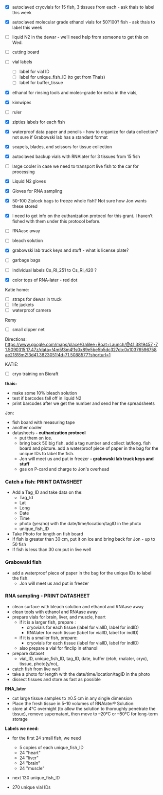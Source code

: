 - [x] autoclaved cryovials for 15 fish, 3 tissues from each - ask thais to label this week
- [x] autoclaved molecular grade ethanol vials for 50?100? fish - ask thais to label this week
- [ ] liquid N2 in the dewar - we’ll need help from someone to get this on Wed.
- [ ] cutting board
- [ ] vial labels
  - [ ] label for vial ID
  - [ ] label for unique_fish_ID (to get from Thais)
  - [ ] label for buffer_tissue
- [x] ethanol for rinsing tools and molec-grade for extra in the vials,
- [x] kimwipes
- [ ] ruler
- [x] zipties labels for each fish
- [x] waterproof data paper and pencils - how to organize for data collection? not sure if Grabowski lab has a standard format
- [x] scapels, blades, and scissors for tissue collection
- [x] autoclaved backup vials with RNAlater for 3 tissues from 15 fish
- [ ] large cooler in case we need to transport live fish to the car for processing
- [x] Liquid N2 gloves
- [x] Gloves for RNA sampling
- [x] 50-100 Ziplock bags to freeze whole fish? Not sure how Jon wants these stored
- [x] I need to get info on the euthanization protocol for this grant. I haven’t fished with them under this protocol before.
- [ ] RNAase away
- [ ] bleach solution

- [x] grabowski lab truck keys and stuff - what is license plate?
- [ ] garbage bags
- [ ] Individual labels Cs_RI_251 to Cs_RI_420 ?
- [x] color tops of RNA-later - red dot


Katie home:
- [ ] straps for dewar in truck
- [ ] life jackets
- [ ] waterproof camera

Remy
- [ ] small dipper net

Directions: https://www.google.com/maps/place/Galilee+Boat+Launch/@41.3819457,-71.5090315,17.47z/data=!4m5!3m4!1s0x89e5be5b5dc327cb:0x10376596758ae218!8m2!3d41.3823051!4d-71.5088577?shorturl=1

KATIE:
- [ ] cryo training on Bioraft

**thais:**
- make some 10% bleach solution
- test if barcodes fall off in liquid N2
- print barcodes after we get the number and send her the spreadsheets

Jon:
- fish board with measuring tape
- another cooler
- datasheets
**- euthanization protocol**
  - put them on ice. 
  - bring back 50 big fish. add a tag number and collect lat/long. fish board and picture. add a waterproof piece of paper in the bag for the unique IDs to label the fish.
  - Jon will meet us and put in freezer
**- grabowski lab truck keys and stuff**
  - gas on P-card and charge to Jon's overhead  


### Catch a fish: PRINT DATASHEET
- Add a Tag_ID and take data on the:
  - Tag_Id
  - Lat 
  - Long
  - Date
  - Time
  - photo (yes/no) with the date/time/location/tagID in the photo
  - unique_fish_ID
- Take Photo for length on fish board
- If fish is greater than 30 cm, put it on ice and bring back for Jon - up to 50 fish
- If fish is less than 30 cm put in live well

### Grabowski fish
- add a waterproof piece of paper in the bag for the unique IDs to label the fish.
  - Jon will meet us and put in freezer

### RNA sampling - PRINT DATASHEET
- clean surface with bleach solution and ethanol and RNAase away
- clean tools with ethanol and RNAase away
- prepare vials for brain, liver, and muscle, heart
  - if it is a larger fish, prepare :
    - cryovials for each tissue (label for vialID, label for indID)
    - RNAlater for each tissue (label for vialID, label for indID)
  - if it is a smaller fish, prepare:
    - cryovials for each tissue (label for vialID, label for indID)
  - also prepare a vial for finclip in ethanol
- prepare dataset
  - vial_ID, unique_fish_ID, tag_ID, date, buffer (etoh, rnalater, cryo), tissue, photo(y/no), 
- catch fish from live well
- take a photo for length with the date/time/location/tagID in the photo
- dissect tissues and store as fast as possible


**RNA_later**
- cut large tissue samples to ≤0.5 cm in any single dimension
- Place the fresh tissue in 5–10 volumes of RNAlater® Solution
- store at 4°C overnight (to allow the solution to thoroughly penetrate the tissue), remove supernatant, then move to –20°C or –80°C for long-term storage


**Labels we need:**
- for the first 24 small fish, we need 
  - 5 copies of each unique_fish_ID
  - 24 "heart"
  - 24 "liver"
  - 24 "brain"
  - 24 "muscle"

- next 130 unique_fish_ID
- 270 unique vial IDs


